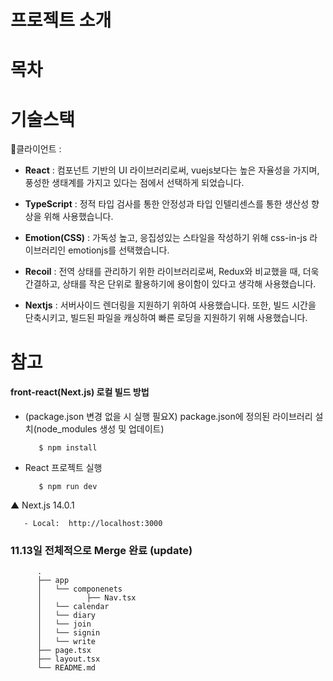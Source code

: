 # 프로젝트 소개
# 목차 



# 기술스택 

🌼클라이언트 :

- **React** : 컴포넌트 기반의 UI 라이브러리로써, vuejs보다는 높은 자율성을 가지며, 풍성한 생태계를 가지고 있다는 점에서 선택하게 되었습니다.

- **TypeScript** : 정적 타입 검사를 통한 안정성과 타입 인텔리센스를 통한 생산성 향상을 위해 사용했습니다.

- **Emotion(CSS)** : 가독성 높고, 응집성있는 스타일을 작성하기 위해 css-in-js 라이브러리인 emotionjs를 선택했습니다.

- **Recoil** : 전역 상태를 관리하기 위한 라이브러리로써, Redux와 비교했을 때, 더욱 간결하고, 상태를 작은 단위로 활용하기에 용이함이 있다고 생각해 사용했습니다.

- **Nextjs** : 서버사이드 렌더링을 지원하기 위하여 사용했습니다. 또한, 빌드 시간을 단축시키고, 빌드된 파일을 캐싱하여 빠른 로딩을 지원하기 위해 사용했습니다.


# 참고
#### front-react(Next.js) 로컬 빌드 방법

-  (package.json 변경 없을 시 실행 필요X) package.json에 정의된 라이브러리 설치(node_modules 생성 및 업데이트)

          $ npm install 
  
-  React 프로젝트 실행

          $ npm run dev 

▲ Next.js 14.0.1
  
       - Local:  http://localhost:3000


### 11.13일 전체적으로 Merge 완료 (update)

          .
          ├── app
          │   └── componenets
          │          ├── Nav.tsx
          │   └── calendar
          │   └── diary
          │   └── join
          │   └── signin
          │   └── write
          ├── page.tsx
          ├── layout.tsx
          └── README.md
         
          



